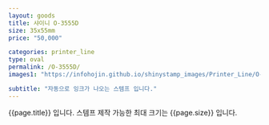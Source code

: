 ```yaml
---
layout: goods
title: 샤이니 O-3555D
size: 35x55mm
price: "50,000"

categories: printer_line
type: oval
permalink: /O-3555D/
images1: "https://infohojin.github.io/shinystamp_images/Printer_Line/O-3555D/O-3555D_1.jpg"

subtitle: "자동으로 잉크가 나오는 스템프 입니다."
---
```


{{page.title}} 입니다. 스템프 제작 가능한 최대 크기는 {{page.size}} 입니다.